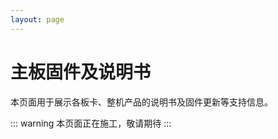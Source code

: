 ```yaml
---
layout: page
---
```


<ChildHeader>
<template #pageTitle>子页面主标题</template>
<template #pageSubTitle>这里是副标题</template>
</ChildHeader>

<div class="body_content">

# 主板固件及说明书

本页面用于展示各板卡、整机产品的说明书及固件更新等支持信息。

::: warning
本页面正在施工，敬请期待
:::

</div>

<ChildFooter />

<script setup>
import ChildHeader from '/components/ChildHeader.vue'
import ChildFooter from '/components/ChildFooter.vue'
</script>